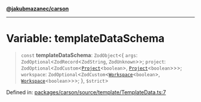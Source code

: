 [**@jakubmazanec/carson**](../README.md)

---

# Variable: templateDataSchema

> `const` **templateDataSchema**: `ZodObject`\<\{ `args`: `ZodOptional`\<`ZodRecord`\<`ZodString`,
> `ZodUnknown`\>\>; `project`:
> `ZodOptional`\<`ZodCustom`\<[`Project`](../classes/Project.md)\<`boolean`\>,
> [`Project`](../classes/Project.md)\<`boolean`\>\>\>; `workspace`:
> `ZodOptional`\<`ZodCustom`\<[`Workspace`](../classes/Workspace.md)\<`boolean`\>,
> [`Workspace`](../classes/Workspace.md)\<`boolean`\>\>\>; \}, `$strict`\>

Defined in:
[packages/carson/source/template/TemplateData.ts:7](https://github.com/jakubmazanec/tools/blob/026d472564678641afd0039e9c07d936f221ca46/packages/carson/source/template/TemplateData.ts#L7)
